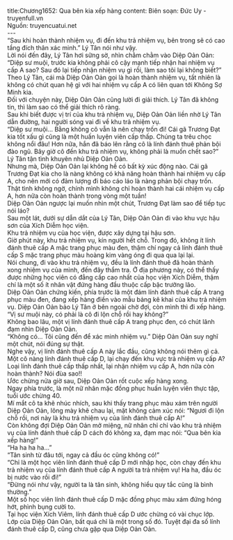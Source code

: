 title:Chương1652: Qua bên kia xếp hàng
content:
Biên soạn: Đức Uy - truyenfull.vn<br>Nguồn: truyencuatui.net<br>---<br>“Sau khi hoàn thành nhiệm vụ, đi đến khu trả nhiệm vụ, bên trong sẽ có cao tầng đích thân xác minh.” Lý Tân nói như vậy.<br>Lời nói đến đây, Lý Tân hơi sững sờ, nhìn chằm chằm vào Diệp Oản Oản: “Diệp sư muội, trước kia không phải cô cậy mạnh tiếp nhận hai nhiệm vụ cấp A sao? Sau đó lại tiếp nhận nhiệm vụ gì rồi, làm sao tôi lại không biết?”<br>Theo Lý Tân, cái mà Diệp Oản Oản gọi là hoàn thành nhiệm vụ, tất nhiên là không có chút quan hệ gì với hai nhiệm vụ cấp A có liên quan tới Không Sợ Minh kia.<br>Đối với chuyện này, Diệp Oản Oản cũng lười đi giải thích. Lý Tân đã không tin, thì làm sao có thể giải thích rõ ràng.<br>Sau khi biết được vị trí của khu trả nhiệm vụ, Diệp Oản Oản liền nhờ Lý Tân dẫn đường, hai người sóng vai đi về khu trả nhiệm vụ.<br>“Diệp sư muội... Bằng không cô vẫn là nên chạy trốn đi! Cái gã Trương Đạt kia tốt xấu gì cũng là một huấn luyện viên cấp thấp. Chúng ta trêu chọc không nổi đâu! Hơn nữa, hắn đã báo lên rằng cô là lính đánh thuê phản bội đào ngũ. Bây giờ cô đến khu trả nhiệm vụ, không phải là muốn chết sao?” Lý Tân tận tình khuyên nhủ Diệp Oản Oản.<br>Nhưng mà, Diệp Oản Oản lại không hề có bất kỳ xúc động nào. Cái gã Trương Đạt kia cho là nàng không có khả năng hoàn thành hai nhiệm vụ cấp A, cho nên mới có đảm lượng đi báo cáo láo là nàng phản bội chạy trốn. Thật tình không ngờ, chính mình không chỉ hoàn thành hai cái nhiệm vụ cấp A, hơn nữa còn hoàn thành trong vòng một tuần!<br>Diệp Oản Oản ngược lại muốn nhìn một chút, Trương Đạt làm sao để tiếp tục nói láo?<br>Sau một lát, dưới sự dẫn dắt của Lý Tân, Diệp Oản Oản đi vào khu vực hậu sơn của Xích Diễm học viện.<br>Khu trả nhiệm vụ của học viện, được xây dựng tại hậu sơn.<br>Giờ phút này, khu trả nhiệm vụ, kín người hết chỗ. Trong đó, không ít lính đánh thuê cấp A mặc trang phục màu đen, thậm chí ngay cả lính đánh thuê cấp S mặc trang phục màu hoàng kim vàng óng đi qua qua lại lại.<br>Nói chung, đi vào khu trả nhiệm vụ, đều là lính đánh thuê đã hoàn thành xong nhiệm vụ của mình, đến đây thẩm tra. Ở địa phương này, có thể thấy được những học viên có đẳng cấp cao nhất của học viện Xích Diễm, thậm chí là một số ít nhân vật đứng hàng đầu thuộc cấp bậc trưởng lão.<br>Diệp Oản Oản chứng kiến, phía trước là một đám lính đánh thuê cấp A trang phục màu đen, đang xếp hàng điền vào mẫu bảng kê khai của khu trả nhiệm vụ. Diệp Oản Oản bảo Lý Tân ở bên ngoài chờ đợi, còn mình thì đi xếp hàng.<br>“Vị sư muội này, có phải là cô đi lộn chỗ rồi hay không?”<br>Không bao lâu, một vị lính đánh thuê cấp A trang phục đen, có chút lãnh đạm nhìn Diệp Oản Oản.<br>“Không có... Tôi cũng đến để xác minh nhiệm vụ.” Diệp Oản Oản suy nghĩ một chút, nói đúng sự thật.<br>Nghe vậy, vị lính đánh thuê cấp A này lắc đầu, cũng không nói thêm gì cả.<br>Một cô nàng lính đánh thuê cấp D, lại chạy đến khu vực trả nhiệm vụ cấp A? Loại lính đánh thuê cấp thấp nhất, lại nhận nhiệm vụ cấp A, hơn nữa còn hoàn thành? Nói đùa sao!!<br>Ước chừng nửa giờ sau, Diệp Oản Oản rốt cuộc xếp hàng xong.<br>Ngay phía trước, là một nữ nhân mặc đồng phục huấn luyện viên thực tập, tuổi ước chừng 40.<br>Mí mắt cô ta khẽ nhúc nhích, sau khi thấy trang phục màu xám trên người Diệp Oản Oản, lông mày khẽ chau lại, mặt không cảm xúc nói: “Ngươi đi lộn chỗ rồi, nơi này là khu trả nhiệm vụ của lính đánh thuê cấp A!”<br>Còn không đợi Diệp Oản Oản mở miệng, nữ nhân chỉ chỉ vào khu trả nhiệm vụ của lính đánh thuê cấp D cách đó không xa, đạm mạc nói: “Qua bên kia xếp hàng!”<br>“Ha ha ha ha...”<br>“Tân sinh từ đâu tới, ngay cả đầu óc cũng không có!”<br>“Chỉ là một học viên lính đánh thuê cấp D mới nhập học, còn chạy đến khu trả nhiệm vụ của lính đánh thuê cấp A người ta trả nhiệm vụ! Ha ha, đầu óc bị nước vào rồi đi!”<br>“Đừng nói như vậy, người ta là tân sinh, không hiểu quy tắc cũng là bình thường.”<br>Một số học viên lính đánh thuê cấp D mặc đồng phục màu xám đứng hóng hớt, phình bụng cười to.<br>Tại học viện Xích Viêm, lính đánh thuê cấp D ước chừng có vài chục lớp. Lớp của Diệp Oản Oản, bất quá chỉ là một trong số đó. Tuyệt đại đa số lính đánh thuê cấp D, cũng chưa gặp qua Diệp Oản Oản.